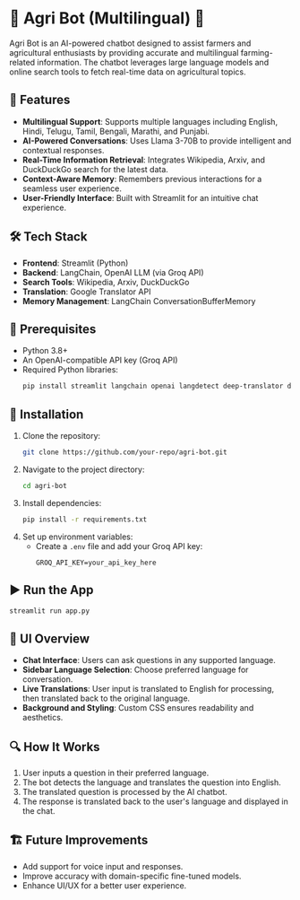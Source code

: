 # 🌾 Agri Bot (Multilingual) 🌾

Agri Bot is an AI-powered chatbot designed to assist farmers and agricultural enthusiasts by providing accurate and multilingual farming-related information. The chatbot leverages large language models and online search tools to fetch real-time data on agricultural topics.

## 🚀 Features

- **Multilingual Support**: Supports multiple languages including English, Hindi, Telugu, Tamil, Bengali, Marathi, and Punjabi.
- **AI-Powered Conversations**: Uses Llama 3-70B to provide intelligent and contextual responses.
- **Real-Time Information Retrieval**: Integrates Wikipedia, Arxiv, and DuckDuckGo search for the latest data.
- **Context-Aware Memory**: Remembers previous interactions for a seamless user experience.
- **User-Friendly Interface**: Built with Streamlit for an intuitive chat experience.

## 🛠️ Tech Stack

- **Frontend**: Streamlit (Python)
- **Backend**: LangChain, OpenAI LLM (via Groq API)
- **Search Tools**: Wikipedia, Arxiv, DuckDuckGo
- **Translation**: Google Translator API
- **Memory Management**: LangChain ConversationBufferMemory

## 📌 Prerequisites

- Python 3.8+
- An OpenAI-compatible API key (Groq API)
- Required Python libraries:
  ```bash
  pip install streamlit langchain openai langdetect deep-translator dotenv
  ```

## 🔧 Installation

1. Clone the repository:
   ```bash
   git clone https://github.com/your-repo/agri-bot.git
   ```
2. Navigate to the project directory:
   ```bash
   cd agri-bot
   ```
3. Install dependencies:
   ```bash
   pip install -r requirements.txt
   ```
4. Set up environment variables:
   - Create a `.env` file and add your Groq API key:
     ```
     GROQ_API_KEY=your_api_key_here
     ```

## ▶️ Run the App

```bash
streamlit run app.py
```

## 🎨 UI Overview

- **Chat Interface**: Users can ask questions in any supported language.
- **Sidebar Language Selection**: Choose preferred language for conversation.
- **Live Translations**: User input is translated to English for processing, then translated back to the original language.
- **Background and Styling**: Custom CSS ensures readability and aesthetics.

## 🔍 How It Works

1. User inputs a question in their preferred language.
2. The bot detects the language and translates the question into English.
3. The translated question is processed by the AI chatbot.
4. The response is translated back to the user's language and displayed in the chat.

## 🏗 Future Improvements

- Add support for voice input and responses.
- Improve accuracy with domain-specific fine-tuned models.
- Enhance UI/UX for a better user experience.

